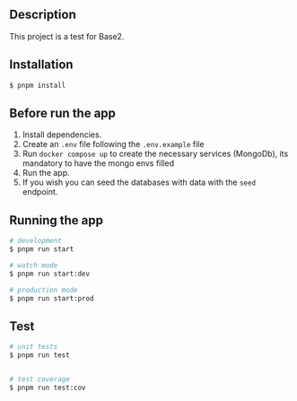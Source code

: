 ## Description

This project is a test for Base2.

## Installation

```bash
$ pnpm install
```

## Before run the app
1. Install dependencies.
2. Create an `.env` file following the `.env.example` file
3. Run `docker compose up` to create the necessary services (MongoDb), its mandatory to have the mongo envs filled
4. Run the app.
5. If you wish you can seed the databases with data with the `seed` endpoint.

## Running the app

```bash
# development
$ pnpm run start

# watch mode
$ pnpm run start:dev

# production mode
$ pnpm run start:prod
```

## Test

```bash
# unit tests
$ pnpm run test


# test coverage
$ pnpm run test:cov
```
